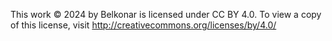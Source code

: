 This work © 2024 by Belkonar is licensed under CC BY 4.0. To view a copy of this license, visit http://creativecommons.org/licenses/by/4.0/
